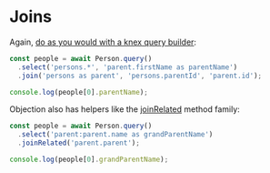 # Joins

Again, [do as you would with a knex query builder](http://knexjs.org/#Builder-join):

```js
const people = await Person.query()
  .select('persons.*', 'parent.firstName as parentName')
  .join('persons as parent', 'persons.parentId', 'parent.id');

console.log(people[0].parentName);
```

Objection also has helpers like the [joinRelated](/api/query-builder/join-methods.html#joinrelated) method family:

```js
const people = await Person.query()
  .select('parent:parent.name as grandParentName')
  .joinRelated('parent.parent');

console.log(people[0].grandParentName);
```
